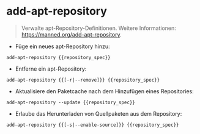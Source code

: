 # add-apt-repository

> Verwalte apt-Repository-Definitionen.
> Weitere Informationen: <https://manned.org/add-apt-repository>.

- Füge ein neues apt-Repository hinzu:

`add-apt-repository {{repository_spec}}`

- Entferne ein apt-Repository:

`add-apt-repository {{[-r|--remove]}} {{repository_spec}}`

- Aktualisiere den Paketcache nach dem Hinzufügen eines Repositories:

`add-apt-repository --update {{repository_spec}}`

- Erlaube das Herunterladen von Quellpaketen aus dem Repository:

`add-apt-repository {{[-s|--enable-source]}} {{repository_spec}}`
